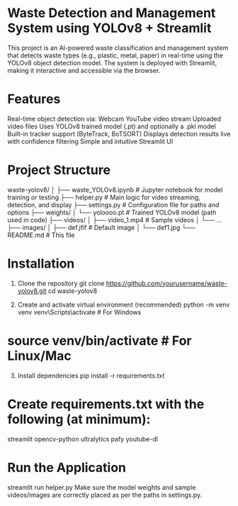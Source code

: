 # Waste Detection and Management System using YOLOv8 + Streamlit
This project is an AI-powered waste classification and management system that detects waste types (e.g., plastic, metal, paper) in real-time using the YOLOv8 object detection model. The system is deployed with Streamlit, making it interactive and accessible via the browser.

# Features
Real-time object detection via:
Webcam
YouTube video stream
Uploaded video files
Uses YOLOv8 trained model (.pt) and optionally a .pkl model
Built-in tracker support (ByteTrack, BoTSORT)
Displays detection results live with confidence filtering
Simple and intuitive Streamlit UI

# Project Structure

waste-yolov8/
│
├── waste_YOLOv8.ipynb        # Jupyter notebook for model training or testing
├── helper.py                 # Main logic for video streaming, detection, and display
├── settings.py               # Configuration file for paths and options
├── weights/
│   └── yoloooo.pt            # Trained YOLOv8 model (path used in code)
├── videos/
│   ├── video_1.mp4           # Sample videos
│   └── ...
├── images/
│   ├── def.jfif              # Default image
│   └── def1.jpg
└── README.md                 # This file


# Installation
1. Clone the repository
git clone https://github.com/yourusername/waste-yolov8.git
cd waste-yolov8

3. Create and activate virtual environment (recommended)
python -m venv venv
venv\Scripts\activate       # For Windows
# source venv/bin/activate  # For Linux/Mac

3. Install dependencies
pip install -r requirements.txt

# Create requirements.txt with the following (at minimum):
streamlit
opencv-python
ultralytics
pafy
youtube-dl

# Run the Application
streamlit run helper.py
Make sure the model weights and sample videos/images are correctly placed as per the paths in settings.py.
